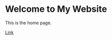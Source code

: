 <!-- index.html -->
<!DOCTYPE html>
<html lang="en">
<head>
    <meta charset="UTF-8">
    <meta name="viewport" content="width=device-width, initial-scale=1.0">
    <title>Home Page</title>
</head>
<body>
    <h1>Welcome to My Website</h1>
    <p>This is the home page.</p>
    <a href="CRM-Project/website/templates/home.html">Link</a>
    
</body>
</html>
